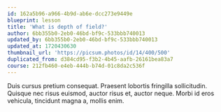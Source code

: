 ```yaml
---
id: 162a5b96-a966-4b9d-ab6e-dcc273e9449e
blueprint: lesson
title: 'What is depth of field?'
author: 6bb355b0-2eb0-46bd-bf9c-533bbb740013
updated_by: 6bb355b0-2eb0-46bd-bf9c-533bbb740013
updated_at: 1720430630
thumbnail_url: 'https://picsum.photos/id/14/400/500'
duplicated_from: d384cd95-f3b2-4b45-aafb-26161bea83a7
course: 212fb460-e4eb-444b-b74d-01c8da2c536f
---
```

Duis cursus pretium consequat. Praesent lobortis fringilla sollicitudin. Quisque nec risus euismod, auctor risus et, auctor neque. Morbi id eros vehicula, tincidunt magna a, mollis enim.
